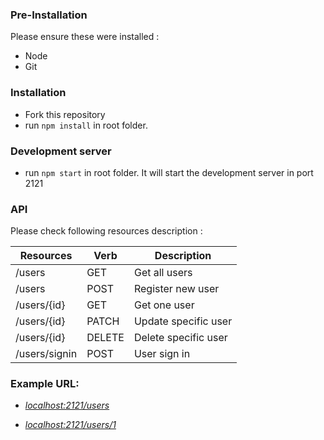 ### Pre-Installation

Please ensure these were installed :
* Node
* Git

### Installation

* Fork this repository
* run `npm install` in root folder.

### Development server

* run `npm start` in root folder. It will start the development server in port 2121

### API

Please check following resources description :

| Resources | Verb | Description   |
|----------|------------|------|
| /users |   GET       |  Get all users |
| /users |   POST  |  Register new user |
| /users/{id} |    GET  |    Get one user |
| /users/{id} |  PATCH|    Update specific user |
| /users/{id} |  DELETE|  Delete specific user |
| /users/signin |   POST|   User sign in|


### Example URL:

* *[localhost:2121/users](localhost:2121/users)*

* *[localhost:2121/users/1](localhost:2121/users/1)*


